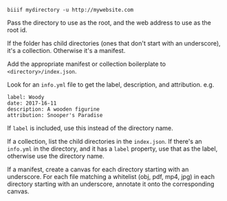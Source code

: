 
`biiif mydirectory -u http://mywebsite.com`

Pass the directory to use as the root, and the web address to use as the root id.

If the folder has child directories (ones that don't start with an underscore), it's a collection. Otherwise it's a manifest.

Add the appropriate manifest or collection boilerplate to `<directory>/index.json`.

Look for an `info.yml` file to get the label, description, and attribution. e.g.

```
label: Woody
date: 2017-16-11
description: A wooden figurine
attribution: Snooper's Paradise 
```

If `label` is included, use this instead of the directory name.

If a collection, list the child directories in the `index.json`. If there's an `info.yml` in the directory, and it has a `label` property, use that as the label, otherwise use the directory name.

If a manifest, create a canvas for each directory starting with an underscore. For each file matching a whitelist (obj, pdf, mp4, jpg) in each directory starting with an underscore, annotate it onto the corresponding canvas.


